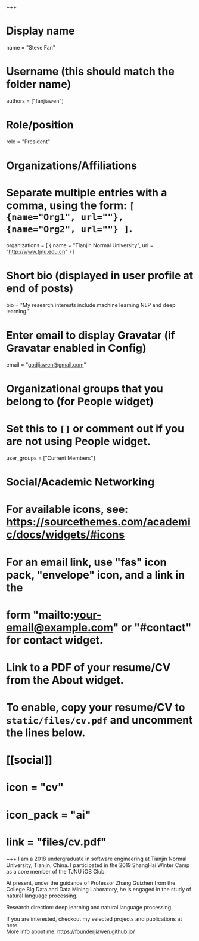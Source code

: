 +++

# Display name

name = "Steve Fan"

# Username (this should match the folder name)

authors = ["fanjiawen"]

# Role/position

role = "President"

# Organizations/Affiliations

#   Separate multiple entries with a comma, using the form: `[ {name="Org1", url=""}, {name="Org2", url=""} ]`.

organizations = [ { name = "Tianjin Normal University", url = "http://www.tjnu.edu.cn" } ]

# Short bio (displayed in user profile at end of posts)

bio = "My research interests include machine learning NLP and deep learning."

# Enter email to display Gravatar (if Gravatar enabled in Config)

email = "godjiawen@gmail.com"

# Organizational groups that you belong to (for People widget)

#   Set this to `[]` or comment out if you are not using People widget.

user_groups = ["Current Members"]

# Social/Academic Networking

# For available icons, see: https://sourcethemes.com/academic/docs/widgets/#icons

#   For an email link, use "fas" icon pack, "envelope" icon, and a link in the

#   form "mailto:your-email@example.com" or "#contact" for contact widget.

# Link to a PDF of your resume/CV from the About widget.

# To enable, copy your resume/CV to `static/files/cv.pdf` and uncomment the lines below.

# [[social]]

#   icon = "cv"

#   icon_pack = "ai"

#   link = "files/cv.pdf"

+++ 
I am a 2018 undergraduate in software engineering at Tianjin Normal University, Tianjin, China.
I participated in the 2019 ShangHai Winter Camp as a core member of the TJNU iOS Club.

At present, under the guidance of Professor Zhang Guizhen from the College Big Data and Data Mining Laboratory, he is engaged in the study of natural language processing.

Research direction: deep learning and natural language processing.

If you are interested, checkout my selected projects and publications at here.  
 More info about me: https://founderjiawen.github.io/
